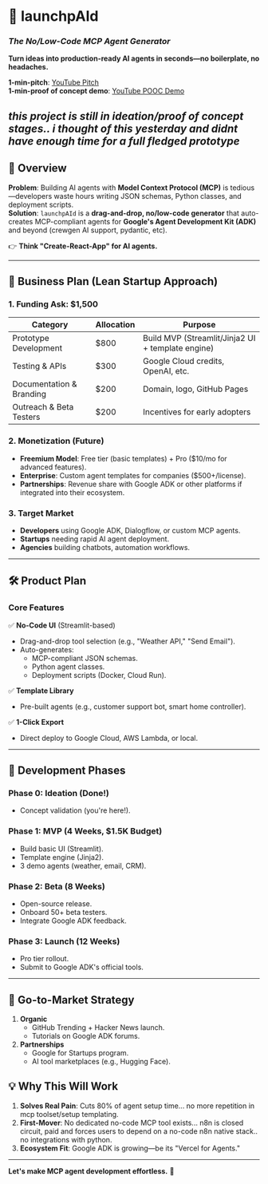 # **🚀 launchpAId**  
### *The No/Low-Code MCP Agent Generator*  
**Turn ideas into production-ready AI agents in seconds—no boilerplate, no headaches.**  

**1-min-pitch**: [YouTube Pitch](https://youtu.be/R9m-9FPKB0M)  
**1-min-proof of concept demo**: [YouTube POOC Demo](https://www.youtube.com/watch?v=GdnuCsZWZvs)  

*this project is still in ideation/proof of concept stages.. i thought of this yesterday and didnt have enough time for a full fledged prototype*
---

## **📌 Overview**  
**Problem**: Building AI agents with **Model Context Protocol (MCP)** is tedious—developers waste hours writing JSON schemas, Python classes, and deployment scripts.  
**Solution**: `launchpAId` is a **drag-and-drop, no/low-code generator** that auto-creates MCP-compliant agents for **Google's Agent Development Kit (ADK)** and beyond (crewgen AI support, pydantic, etc).  

👉 **Think "Create-React-App" for AI agents.**  

---

## **🎯 Business Plan (Lean Startup Approach)**  
### **1. Funding Ask: $1,500**  
| Category          | Allocation       | Purpose |
|------------------|----------------|---------|
| Prototype Development | $800 | Build MVP (Streamlit/Jinja2 UI + template engine) |
| Testing & APIs | $300 | Google Cloud credits, OpenAI, etc. |
| Documentation & Branding | $200 | Domain, logo, GitHub Pages |
| Outreach & Beta Testers | $200 | Incentives for early adopters |

### **2. Monetization (Future)**  
- **Freemium Model**: Free tier (basic templates) + Pro ($10/mo for advanced features).  
- **Enterprise**: Custom agent templates for companies ($500+/license).  
- **Partnerships**: Revenue share with Google ADK or other platforms if integrated into their ecosystem.  

### **3. Target Market**  
- **Developers** using Google ADK, Dialogflow, or custom MCP agents.  
- **Startups** needing rapid AI agent deployment.  
- **Agencies** building chatbots, automation workflows.  

---

## **🛠️ Product Plan**  
### **Core Features**  
✅ **No-Code UI** (Streamlit-based)  
- Drag-and-drop tool selection (e.g., "Weather API," "Send Email").  
- Auto-generates:  
  - MCP-compliant JSON schemas.  
  - Python agent classes.  
  - Deployment scripts (Docker, Cloud Run).  

✅ **Template Library**  
- Pre-built agents (e.g., customer support bot, smart home controller).  

✅ **1-Click Export**  
- Direct deploy to Google Cloud, AWS Lambda, or local.  

---

## **📅 Development Phases**  
### **Phase 0: Ideation (Done!)**  
- Concept validation (you're here!).  

### **Phase 1: MVP (4 Weeks, $1.5K Budget)**  
- Build basic UI (Streamlit).  
- Template engine (Jinja2).  
- 3 demo agents (weather, email, CRM).  

### **Phase 2: Beta (8 Weeks)**  
- Open-source release.  
- Onboard 50+ beta testers.  
- Integrate Google ADK feedback.  

### **Phase 3: Launch (12 Weeks)**  
- Pro tier rollout.  
- Submit to Google ADK's official tools.  

---

## **🌱 Go-to-Market Strategy**  
1. **Organic**  
   - GitHub Trending + Hacker News launch.  
   - Tutorials on Google ADK forums.  
2. **Partnerships**  
   - Google for Startups program.  
   - AI tool marketplaces (e.g., Hugging Face).


## **💡 Why This Will Work**  
1. **Solves Real Pain**: Cuts 80% of agent setup time... no more repetition in mcp toolset/setup templating.
2. **First-Mover**: No dedicated no-code MCP tool exists... n8n is closed circuit, paid and forces users to depend on a no-code n8n native stack.. no integrations with python.
3. **Ecosystem Fit**: Google ADK is growing—be its "Vercel for Agents."  

---

**Let's make MCP agent development effortless.** 🚀  

